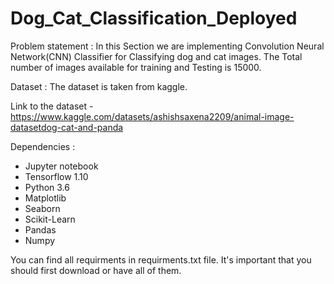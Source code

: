 # Dog_Cat_Classification_Deployed

Problem statement :
In this Section we are implementing Convolution Neural Network(CNN) Classifier for Classifying dog and cat images. The Total number of images available for training and Testing is 15000.

Dataset : The dataset is taken from kaggle.

Link to the dataset - https://www.kaggle.com/datasets/ashishsaxena2209/animal-image-datasetdog-cat-and-panda

Dependencies :

* Jupyter notebook
* Tensorflow 1.10
* Python 3.6
* Matplotlib
* Seaborn
* Scikit-Learn
* Pandas
* Numpy
 
You can find all requirments in requirments.txt file. It's important that you should first download or have all of them.

